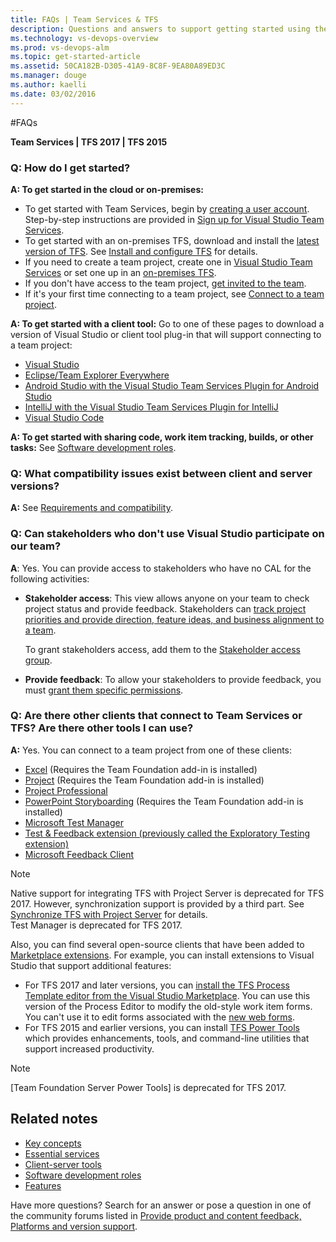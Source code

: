 ```yaml
---
title: FAQs | Team Services & TFS
description: Questions and answers to support getting started using the hosted cloud offering of Visual Studio Team Services (VSTS) or on-premises Team Foundation Server (TFS)  
ms.technology: vs-devops-overview 
ms.prod: vs-devops-alm
ms.topic: get-started-article  
ms.assetid: 50CA182B-D305-41A9-8C8F-9EA80A89ED3C
ms.manager: douge
ms.author: kaelli
ms.date: 03/02/2016
---
```


#FAQs

<b>Team Services | TFS 2017 | TFS 2015  </b> 
 
### Q: How do I get started?  
**A: To get started in the cloud or on-premises:** 
- To get started with Team Services, begin by [creating a user account](https://www.visualstudio.com/team-services/). Step-by-step instructions are provided in [Sign up for Visual Studio Team Services](./setup-admin/team-services/sign-up-for-visual-studio-team-services.md).  
- To get started with an on-premises TFS, download and install the [latest version of TFS](https://www.visualstudio.com/downloads/). See [Install and configure TFS](./setup-admin/tfs/install/get-started.md) for details.  
- If you need to create a team project, create one in [Visual Studio Team Services](setup-admin/team-services/set-up-vs.md) or set one up in an [on-premises TFS](setup-admin/create-team-project.md).   
- If you don't have access to the team project, [get invited to the team](work/scale/multiple-teams.md#add-team-members).  
- If it's your first time connecting to a team project, see [Connect to a team project](connect/connect-team-projects.md).  

**A: To get started with a client tool:** 
Go to one of these pages to download a version of Visual Studio or client tool plug-in that will support connecting to a team project: 
- [Visual Studio](https://www.visualstudio.com/downloads/) 
- [Eclipse/Team Explorer Everywhere](http://java.visualstudio.com/Docs/tools/eclipse)  
- [Android Studio with the Visual Studio Team Services Plugin for Android Studio](http://java.visualstudio.com/Docs/tools/androidstudio)
- [IntelliJ with the Visual Studio Team Services Plugin for IntelliJ](http://java.visualstudio.com/Docs/tools/intellij) 
- [Visual Studio Code](http://java.visualstudio.com/Docs/tools/vscode)

**A: To get started with sharing code, work item tracking, builds, or other tasks:** 
See [Software development roles](roles.md).  

### Q: What compatibility issues exist between client and server versions?  
 **A:** See [Requirements and compatibility](setup-admin/requirements.md).  
 
### Q: Can stakeholders who don't use Visual Studio participate on our team?  
 **A**: Yes. You can provide access to stakeholders who have no CAL for the following activities:  
  
-   **Stakeholder access**: This view allows anyone on your team to check project status and provide feedback. Stakeholders can [track project priorities and provide direction, feature ideas, and business alignment to a team](quickstart/get-started-stakeholder.md).  
  
     To grant stakeholders access, add them to the [Stakeholder access group](work/connect/change-access-levels.md).  
  
-   **Provide feedback**: To allow your stakeholders to provide feedback, you must [grant them specific permissions](work/connect/give-permissions-feedback.md).  
  

### Q: Are there other clients that connect to Team Services or TFS? Are there other tools I can use?  
**A:** Yes. You can connect to a team project from one of these clients:  
- [Excel](work/office/bulk-add-modify-work-items-excel.md) (Requires the Team Foundation add-in is installed)  
- [Project](work/office/create-your-backlog-tasks-using-project.md)  (Requires the Team Foundation add-in is installed)  
- [Project Professional](work/tfs-ps-sync/synchronize-tfs-project-server.md)   
- [PowerPoint Storyboarding](work/office/storyboard-your-ideas-using-powerpoint.md) (Requires the Team Foundation add-in is installed)  
- [Microsoft Test Manager](https://msdn.microsoft.com/library/jj635157.aspx)  
- [Test & Feedback extension (previously called the Exploratory Testing extension)](test/manual-exploratory-testing/stakeholder/provide-stakeholder-feedback.md)
- [Microsoft Feedback Client](work/connect/give-feedback.md)  

>[!NOTE]  
>Native support for integrating TFS with Project Server is deprecated for TFS 2017. However, synchronization support is provided by a third part. See [Synchronize TFS with Project Server](work/office/sync-ps-tfs.md) for details.  
>Test Manager is deprecated for TFS 2017.   

Also, you can find several open-source clients that have been added to [Marketplace extensions](https:marketplace.visualstudio.com). For example, you can install extensions to Visual Studio that support additional features:  
- For TFS 2017 and later versions, you can [install the TFS Process Template editor from the Visual Studio Marketplace](https://marketplace.visualstudio.com/items?itemName=KarthikBalasubramanianMSFT.TFSProcessTemplateEditor). You can use this version of the Process Editor to modify the old-style work item forms. You can't use it to edit forms associated with the [new web forms](/team-services/work/process/new-work-item-experience). 
- For TFS 2015 and earlier versions, you can install [TFS Power Tools](https://marketplace.visualstudio.com/items?itemName=TFSPowerToolsTeam.MicrosoftVisualStudioTeamFoundationServer2015Power) which provides enhancements, tools, and command-line utilities that support increased productivity.

>[!NOTE]  
>[Team Foundation Server Power Tools] is deprecated for TFS 2017. 

  
## Related notes 
- [Key concepts](concepts.md)
- [Essential services](services.md)
- [Client-server tools](tools.md)
- [Software development roles](roles.md)
- [Features](alm-devops-features.md)

Have more questions? Search for an answer or pose a question in one of the community forums listed in [Provide product and content feedback, Platforms and version support](provide-feedback.md).